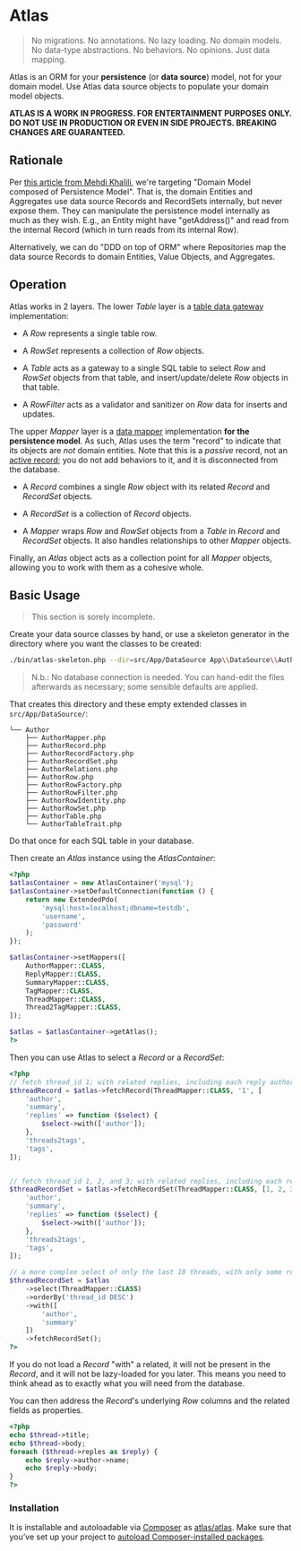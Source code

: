 # Atlas

> No migrations. No annotations. No lazy loading. No domain models. No data-type abstractions. No behaviors. No opinions. Just data mapping.

Atlas is an ORM for your **persistence** (or **data source**) model, not for your domain model. Use Atlas data source objects to populate your domain model objects.

**ATLAS IS A WORK IN PROGRESS. FOR ENTERTAINMENT PURPOSES ONLY. DO NOT USE IN PRODUCTION OR EVEN IN SIDE PROJECTS. BREAKING CHANGES ARE GUARANTEED.**

## Rationale

Per [this article from Mehdi Khalili](http://www.mehdi-khalili.com/orm-anti-patterns-part-4-persistence-domain-model/), we're targeting "Domain Model composed of Persistence Model". That is, the domain Entities and Aggregates use data source Records and RecordSets internally, but never expose them. They can manipulate the persistence model internally as much as they wish. E.g., an Entity might have "getAddress()" and read from the internal Record (which in turn reads from its internal Row).

Alternatively, we can do "DDD on top of ORM" where Repositories map the data source Records to domain Entities, Value Objects, and Aggregates.

## Operation

Atlas works in 2 layers. The lower _Table_ layer is a [table data gateway](http://martinfowler.com/eaaCatalog/tableDataGateway.html) implementation:

- A _Row_ represents a single table row.

- A _RowSet_ represents a collection of _Row_ objects.

- A _Table_ acts as a gateway to a single SQL table to select _Row_ and _RowSet_ objects from that table, and insert/update/delete _Row_ objects in that table.

- A _RowFilter_ acts as a validator and sanitizer on _Row_ data for inserts and updates.

The upper _Mapper_ layer is a [data mapper](http://martinfowler.com/eaaCatalog/dataMapper.html) implementation **for the persistence model**. As such, Atlas uses the term "record" to indicate that its objects are *not* domain entities. Note that this is a *passive* record, not an [active record](http://martinfowler.com/eaaCatalog/activeRecord.html); you do not add behaviors to it, and it is disconnected from the database.

- A _Record_ combines a single _Row_ object with its related _Record_ and _RecordSet_ objects.

- A _RecordSet_ is a collection of _Record_ objects.

- A _Mapper_ wraps _Row_ and _RowSet_ objects from a _Table_ in _Record_ and _RecordSet_ objects. It also handles relationships to other _Mapper_ objects.

Finally, an _Atlas_ object acts as a collection point for all _Mapper_ objects, allowing you to work with them as a cohesive whole.

## Basic Usage

> This section is sorely incomplete.

Create your data source classes by hand, or use a skeleton generator in the directory where you want the classes to be created:

```bash
./bin/atlas-skeleton.php --dir=src/App/DataSource App\\DataSource\\Author
```

> N.b.: No database connection is needed. You can hand-edit the files afterwards as necessary; some sensible defaults are applied.

That creates this directory and these empty extended classes in `src/App/DataSource/`:

    └── Author
        ├── AuthorMapper.php
        ├── AuthorRecord.php
        ├── AuthorRecordFactory.php
        ├── AuthorRecordSet.php
        ├── AuthorRelations.php
        ├── AuthorRow.php
        ├── AuthorRowFactory.php
        ├── AuthorRowFilter.php
        ├── AuthorRowIdentity.php
        ├── AuthorRowSet.php
        ├── AuthorTable.php
        └── AuthorTableTrait.php

Do that once for each SQL table in your database.

Then create an _Atlas_ instance using the _AtlasContainer_:

```php
<?php
$atlasContainer = new AtlasContainer('mysql');
$atlasContainer->setDefaultConnection(function () {
    return new ExtendedPdo(
        'mysql:host=localhost;dbname=testdb',
        'username',
        'password'
    );
});

$atlasContainer->setMappers([
    AuthorMapper::CLASS,
    ReplyMapper::CLASS,
    SummaryMapper::CLASS,
    TagMapper::CLASS,
    ThreadMapper::CLASS,
    Thread2TagMapper::CLASS,
]);

$atlas = $atlasContainer->getAtlas();
?>
```

Then you can use Atlas to select a _Record_ or a _RecordSet_:

```php
<?php
// fetch thread_id 1; with related replies, including each reply author
$threadRecord = $atlas->fetchRecord(ThreadMapper::CLASS, '1', [
    'author',
    'summary',
    'replies' => function ($select) {
        $select->with(['author']);
    },
    'threads2tags',
    'tags',
]);


// fetch thread_id 1, 2, and 3; with related replies, including each reply author
$threadRecordSet = $atlas->fetchRecordSet(ThreadMapper::CLASS, [1, 2, 3], [
    'author',
    'summary',
    'replies' => function ($select) {
        $select->with(['author']);
    },
    'threads2tags',
    'tags',
]);

// a more complex select of only the last 10 threads, with only some relateds
$threadRecordSet = $atlas
    ->select(ThreadMapper::CLASS)
    ->orderBy('thread_id DESC')
    ->with([
        'author',
        'summary'
    ])
    ->fetchRecordSet();
?>
```

If you do not load a _Record_ "with" a related, it will not be present in the _Record_, and it will not be lazy-loaded for you later. This means you need to think ahead as to exactly what you will need from the database.

You can then address the _Record_'s underlying _Row_ columns and the related fields as properties.

```php
<?php
echo $thread->title;
echo $thread->body;
foreach ($thread->reples as $reply) {
    echo $reply->author->name;
    echo $reply->body;
}
?>
```

### Installation
It is installable and autoloadable via [Composer](https://getcomposer.org/) as [atlas/atlas](https://packagist.org/packages/atlas/atlas).
Make sure that you’ve set up your project to [autoload Composer-installed packages](https://getcomposer.org/doc/00-intro.md#autoloading).

